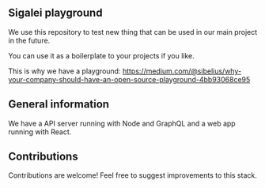 ## Sigalei playground
We use this repository to test new thing that can be used in our main project in the future.

You can use it as a boilerplate to your projects if you like.

This is why we have a playground: https://medium.com/@sibelius/why-your-company-should-have-an-open-source-playground-4bb93068ce95

## General information
We have a API server running with Node and GraphQL and a web app running with React.

## Contributions
Contributions are welcome! Feel free to suggest improvements to this stack. 